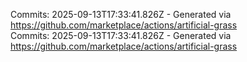 Commits: 2025-09-13T17:33:41.826Z - Generated via https://github.com/marketplace/actions/artificial-grass
<br>
Commits: 2025-09-13T17:33:41.826Z - Generated via https://github.com/marketplace/actions/artificial-grass
<br>
